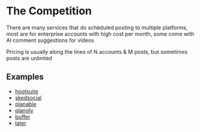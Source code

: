 # The Competition
There are many services that do scheduled posting to multiple platforms, most are for enterprise accounts with high cost per month, some come with AI comment suggestions for videos

Pricing is usually along the lines of N accounts & M posts, but sometimes posts are unlimted

## Examples
- [hootsuite](https://www.hootsuite.com/plans)
- [skedsocial](https://skedsocial.com/pricing)
- [planable](https://planable.io/pricing/)
- [planoly](https://www.planoly.com/)
- [buffer](https://buffer.com/)
- [later](https://later.com/try/social-media-scheduler/?utm_source=google&utm_medium=cpc&gad_source=1)
